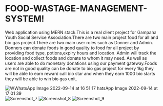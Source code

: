 # FOOD-WASTAGE-MANAGEMENT-SYSTEM!
Web application using MERN stack.This is a real client project for Gampaha Youth Social Service Association.There are two main project food for all and bio gas project.There are two main user roles such as Donner and Admin. Donners can donate foods in good quality to food for all project by providing food type, potions,expiry hours and location. Admin will track the location and collect foods and donate to whom it may need. As well as users are able to do monetary donations using our payment gateway.Foods are not in good quality can be donate to bio gas project for every 1kg they will be able to earn reward call bio star and when they earn 1000 bio starts they will be able to win bio gas unit.

![W![WhatsApp Image 2022-09-14 at 16 51 17](https://user-images.githubusercontent.com/83944194/194602174-6e88c70d-00b4-4e23-8cd4-86580b9aef84.jpeg)
hatsApp Image 2022-09-14 at 17 01 39](https://user-images.githubusercontent.com/83944194/194596179-63e8c2e4-5867-4887-8033-55e9dfdbbc32.jpeg)
![Screenshot_7](https://user-images.githubusercontent.com/83944194/194601668-ae987eea-59bc-4fa2-ac04-a088a4d5a7e7.png)
![Screenshot_8](https://user-images.githubusercontent.com/83944194/194601744-1b5cc345-0c88-431f-8354-17e1c9bf22e4.png)
![Screenshot_9](https://user-images.githubusercontent.com/83944194/194601753-9afc44ac-1974-42a7-8ce1-e9ba3092415d.png)
